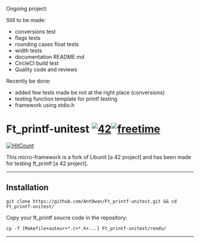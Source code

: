 Ongoing project:

Still to be made:
- conversions test
- flags tests
- rounding cases float tests
- width tests
- documentation README.md
- CircleCI build test
- Quality code and reviews


Recently be done:
- added few tests made be not at the right place (conversions)
- testing function template for printf testing
- framework using stdio.h












# Ft_printf-unitest [![42](https://i.imgur.com/9NXfcit.jpg)](i.imgur.com/9NXfcit.jpg)[![freetime](https://i.imgur.com/8IcDLkc.png)](i.imgur.com/8IcDLkc.png)
[![HitCount](http://hits.dwyl.io/Ant0wan/Ft_printf-Unitest.svg)](http://hits.dwyl.io/Ant0wan/Ft_printf-Unitest)

This micro-framework is a fork of Libunit [a 42 project] and has been made for testing ft_printf [a 42 project].

---

## Installation

```shell=
git clone https://github.com/Ant0wan/Ft_printf-unitest.git && cd Ft_printf-unitest/
```

Copy your ft_printf soucre code in the repository:

```shell=
cp -f [Makefile+auteur+*.c+*.h+...] Ft_printf-unitest/rendu/
```

--- 


